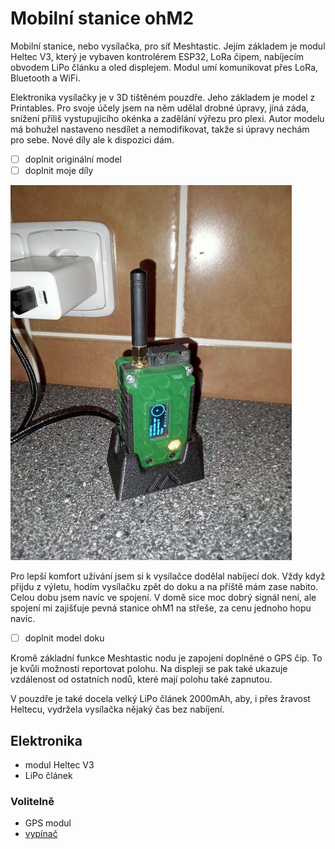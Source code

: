 # Mobilní stanice ohM2

Mobilní stanice, nebo vysílačka, pro síť Meshtastic. Jejím základem je modul Heltec V3, který je vybaven kontrolérem ESP32, LoRa čipem, nabíjecím obvodem LiPo článku a oled displejem. Modul umí komunikovat přes LoRa, Bluetooth a WiFi.

Elektronika vysílačky je v 3D tištěném pouzdře. Jeho základem je model z Printables. Pro svoje účely jsem na něm udělal drobné úpravy, jiná záda, snížení příliš vystupujícího okénka a zadělání výřezu pro plexi. Autor modelu má bohužel nastaveno nesdílet a nemodifikovat, takže si úpravy nechám pro sebe. Nové díly ale k dispozici dám.
- [ ] doplnit originální model
- [ ] doplnit moje díly

![ohm2 v doku](../www/img/ohm2_v_doku.jpg)

Pro lepší komfort užívání jsem si k vysílačce dodělal nabíjecí dok. Vždy když přijdu z výletu, hodím vysílačku zpět do doku a na příště mám zase nabito. Celou dobu jsem navíc ve spojení. V domě sice moc dobrý signál není, ale spojení mi zajišťuje pevná stanice ohM1 na střeše, za cenu jednoho hopu navíc.
- [ ] doplnit model doku

Kromě základní funkce Meshtastic nodu je zapojení doplněné o GPS čip. To je kvůli možnosti reportovat polohu. Na displeji se pak také ukazuje vzdálenost od ostatních nodů, které mají polohu také zapnutou.

V pouzdře je také docela velký LiPo článek 2000mAh, aby, i přes žravost Heltecu, vydržela vysílačka nějaký čas bez nabíjení.

## Elektronika

- modul Heltec V3
- LiPo článek

### Volitelně

- GPS modul
- [vypínač](https://www.aliexpress.com/item/10000003088863.html?spm=a2g0o.order_list.order_list_main.136.1b5a1802tNyZ4L)
